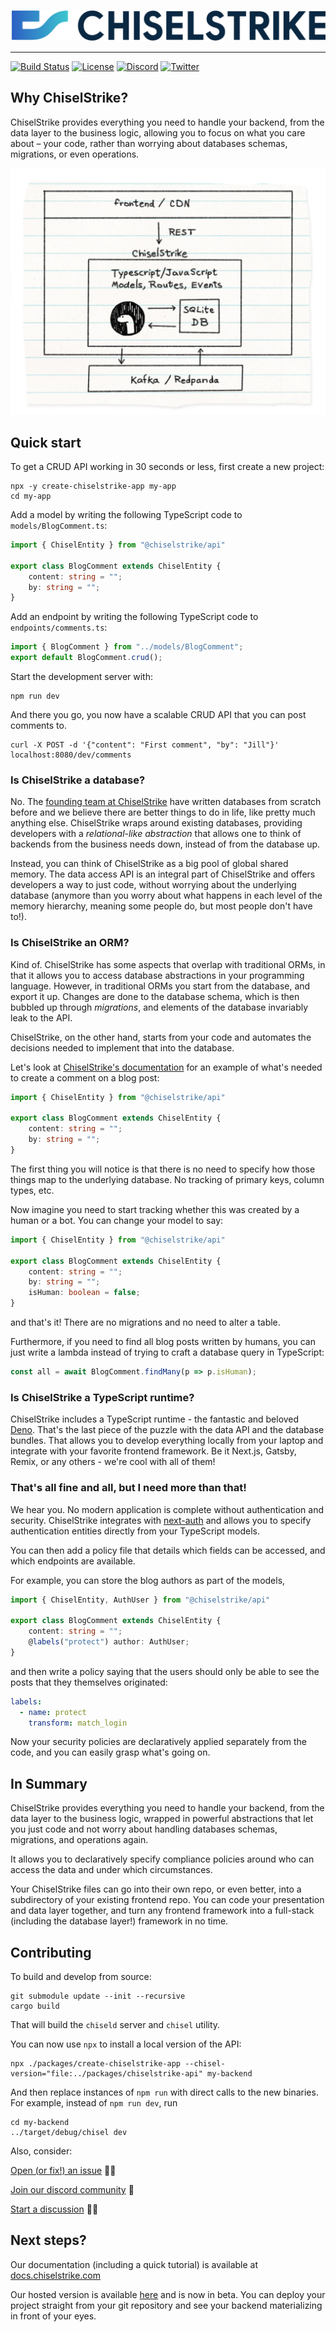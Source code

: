 ![banner](imgs/logo.png)

---

[![Build Status](https://github.com/chiselstrike/chiselstrike/workflows/Rust/badge.svg?event=push&branch=main)](https://github.com/chiselstrike/chiselstrike/actions)
[![License](https://img.shields.io/badge/license-Apache%202.0-blue)](https://github.com/chiselstrike/chiselstrike/blob/master/LICENSE)
[![Discord](https://img.shields.io/discord/933071162680958986?color=5865F2&label=discord&logo=discord&logoColor=8a9095)](https://discord.gg/GHNN9CNAZe)
[![Twitter](https://img.shields.io/twitter/follow/chiselstrike?style=plastic)](https://twitter.com/chiselstrike)

## Why ChiselStrike?

ChiselStrike provides everything you need to handle your backend, from the data layer to the business logic, allowing you to focus on what you care about – your code, rather than worrying about databases schemas, migrations, or even operations.

![](imgs/diagram.png)

## Quick start

To get a CRUD API working in 30 seconds or less, first create a new project:

```console
npx -y create-chiselstrike-app my-app
cd my-app
```

Add a model by writing the following TypeScript code to `models/BlogComment.ts`:

```typescript
import { ChiselEntity } from "@chiselstrike/api"

export class BlogComment extends ChiselEntity {
    content: string = "";
    by: string = "";
}
```

Add an endpoint by writing the following TypeScript code to `endpoints/comments.ts`:

```typescript
import { BlogComment } from "../models/BlogComment";
export default BlogComment.crud();
```

Start the development server with:

```console
npm run dev
```

And there you go, you now have a scalable CRUD API that you can post comments to.

```console
curl -X POST -d '{"content": "First comment", "by": "Jill"}' localhost:8080/dev/comments
```

### Is ChiselStrike a database?

No. The [founding team at ChiselStrike](https://www.chiselstrike.com/about) have written databases from scratch before and
we believe there are better things to do in life, like pretty much anything else. ChiselStrike wraps around
existing databases, providing developers with a *relational-like abstraction* that allows one to think of backends
from the business needs down, instead of from the database up.

Instead, you can think of ChiselStrike as a big pool of global shared memory.
The data access API is an integral part of ChiselStrike and offers developers a way to just code, without
worrying about the underlying database (anymore than you worry about what happens in each level of the memory hierarchy,
meaning some people do, but most people don't have to!).

### Is ChiselStrike an ORM?

Kind of. ChiselStrike has some aspects that overlap with traditional ORMs, in that it allows you to access database abstractions
in your programming language. However, in traditional ORMs you start from the database, and export it up. Changes
are done to the database schema, which is then bubbled up through *migrations*, and elements of the database invariably leak
to the API.

ChiselStrike, on the other hand, starts from your code and automates the decisions needed to implement that into the database.

Let's look at [ChiselStrike's documentation](https://docs.chiselstrike.com/Intro/first) for an example of what's needed to create a comment on a blog post:

```typescript
import { ChiselEntity } from "@chiselstrike/api"

export class BlogComment extends ChiselEntity {
    content: string = "";
    by: string = "";
}
```

The first thing you will notice is that there is no need to specify how those things map to the underlying database. No tracking
of primary keys, column types, etc.

Now imagine you need to start tracking whether this was created by a human or a bot. You can change your model
to say:

```typescript
import { ChiselEntity } from "@chiselstrike/api"

export class BlogComment extends ChiselEntity {
    content: string = "";
    by: string = "";
    isHuman: boolean = false;
}
```

and that's it! There are no migrations and no need to alter a table.

Furthermore, if you need to find all blog posts written by humans, you
can just write a lambda instead of trying to craft a database query in TypeScript:

```typescript
const all = await BlogComment.findMany(p => p.isHuman);
```

### Is ChiselStrike a TypeScript runtime?

ChiselStrike includes a TypeScript runtime - the fantastic and beloved [Deno](https://github.com/denoland/deno). That's the last piece of the puzzle
with the data API and the database bundles. That allows you to develop everything locally from your laptop and integrate
with your favorite frontend framework. Be it Next.js, Gatsby, Remix, or any others - we're cool with all of them!

### That's all fine and all, but I need more than that!

We hear you. No modern application is complete without authentication and security. ChiselStrike integrates with [next-auth](https://next-auth.js.org/)
and allows you to specify authentication entities directly from your TypeScript models.

You can then add a policy file that details which fields can be accessed, and which endpoints are available.

For example, you can store the blog authors as part of the models,

```typescript
import { ChiselEntity, AuthUser } from "@chiselstrike/api"

export class BlogComment extends ChiselEntity {
    content: string = "";
    @labels("protect") author: AuthUser;
}
```

and then write a policy saying that the users should only be able to see the posts that they themselves
originated:

```yaml
labels:
  - name: protect
    transform: match_login
```

Now your security policies are declaratively applied separately from the code, and you can easily grasp what's
going on.

## In Summary

ChiselStrike provides everything you need to handle your backend, from the data layer to the business logic, wrapped in powerful abstractions that let you just code and not worry about handling databases schemas, migrations, and operations again.

It allows you to declaratively specify compliance policies around who can access the data and under which circumstances.

Your ChiselStrike files can go into their own repo, or even better, into a subdirectory of your existing frontend repo. You can code your presentation and data layer together, and turn any frontend framework into a full-stack (including the database layer!) framework in no time.

## Contributing

To build and develop from source:

```console
git submodule update --init --recursive
cargo build
```

That will build the `chiseld` server and `chisel` utility.

You can now use `npx` to install a local version of the API:
```console
npx ./packages/create-chiselstrike-app --chisel-version="file:../packages/chiselstrike-api" my-backend
```

And then replace instances of `npm run` with direct calls to the new binaries. For example, instead of
`npm run dev`, run

```console
cd my-backend
../target/debug/chisel dev
```

Also, consider:

[Open (or fix!) an issue](https://github.com/chiselstrike/chiselstrike/issues) 🙇‍♂️

[Join our discord community](https://discord.gg/GHNN9CNAZe) 🤩

[Start a discussion](https://github.com/chiselstrike/chiselstrike/discussions/) 🙋‍♀️


## Next steps?

Our documentation (including a quick tutorial) is available at [docs.chiselstrike.com](https://docs.chiselstrike.com)

Our hosted version is available [here](https://www.chiselstrike.com/login) and is now in beta. You can deploy your project
straight from your git repository and see your backend materializing in front of your eyes.
